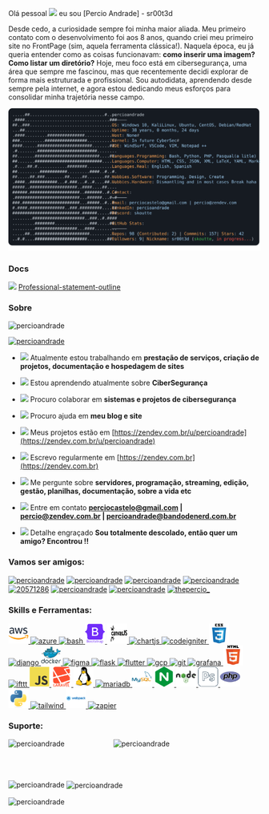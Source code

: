 <span align="center">Olá pessoal <img src="https://cdn-icons-png.flaticon.com/128/13106/13106769.png" width="20px" /> eu sou [Percio Andrade] - sr00t3d</span>

Desde cedo, a curiosidade sempre foi minha maior aliada. Meu primeiro contato com o desenvolvimento foi aos 8 anos, quando criei meu primeiro site no FrontPage (sim, aquela ferramenta clássica!). Naquela época, eu já queria entender como as coisas funcionavam: **como inserir uma imagem?** **Como listar um diretório?** Hoje, meu foco está em cibersegurança, uma área que sempre me fascinou, mas que recentemente decidi explorar de forma mais estruturada e profissional. Sou autodidata, aprendendo desde sempre pela internet, e agora estou dedicando meus esforços para consolidar minha trajetória nesse campo.</h3>

![About me](https://raw.githubusercontent.com/percioandrade/percioandrade/refs/heads/main/file.svg)
### Docs
<img src="https://cdn-icons-png.flaticon.com/128/13106/13106779.png" width="20px" /> [Professional-statement-outline](https://github.com/percioandrade/percioandrade/raw/refs/heads/main/Professional-statement-outline.docx)

### Sobre
<p align="left"> <img src="https://komarev.com/ghpvc/?username=percioandrade&label=Profile%20views&color=0e75b6&style=flat" alt="percioandrade" /> </p>

<p align="left"> <a href="https://github.com/ryo-ma/github-profile-trophy"><img src="https://github-profile-trophy.vercel.app/?username=percioandrade" alt="percioandrade" /></a> </p>

- <img src="https://cdn-icons-png.flaticon.com/128/13106/13106836.png" width="20px" /> Atualmente estou trabalhando em **prestação de serviços, criação de projetos, documentação e hospedagem de sites**

- <img src="https://cdn-icons-png.flaticon.com/128/13106/13106789.png" width="20px" /> Estou aprendendo atualmente sobre **CiberSegurança**

- <img src="https://cdn-icons-png.flaticon.com/128/13106/13106786.png" width="20px" /> Procuro colaborar em **sistemas e projetos de cibersegurança**

- <img src="https://cdn-icons-png.flaticon.com/128/13106/13106842.png" width="20px" /> Procuro ajuda em **meu blog e site**

- <img src="https://cdn-icons-png.flaticon.com/128/13106/13106868.png" width="20px" /> Meus projetos estão em [https://zendev.com.br/u/percioandrade](https://zendev.com.br/u/percioandrade)

- <img src="https://cdn-icons-png.flaticon.com/128/13106/13106797.png" width="20px" /> Escrevo regularmente em [https://zendev.com.br](https://zendev.com.br)

- <img src="https://cdn-icons-png.flaticon.com/128/13106/13106809.png" width="20px" /> Me pergunte sobre **servidores, programação, streaming, edição, gestão, planilhas, documentação, sobre a vida etc**

- <img src="https://cdn-icons-png.flaticon.com/128/13106/13106871.png" width="20px" /> Entre em contato **perciocastelo@gmail.com | percio@zendev.com.br | percioandrade@bandodenerd.com.br**

- <img src="https://cdn-icons-png.flaticon.com/128/13106/13106800.png" width="20px" /> Detalhe engraçado **Sou totalmente descolado, então quer um amigo? Encontrou !!**

<h3 align="left">Vamos ser amigos:</h3>
<p align="left">
<a href="https://codepen.io/percioandrade" target="blank"><img align="center" src="https://raw.githubusercontent.com/rahuldkjain/github-profile-readme-generator/master/src/images/icons/Social/codepen.svg" alt="percioandrade" height="30" width="40" /></a>
<a href="https://dev.to/percioandrade" target="blank"><img align="center" src="https://raw.githubusercontent.com/rahuldkjain/github-profile-readme-generator/master/src/images/icons/Social/devto.svg" alt="percioandrade" height="30" width="40" /></a>
<a href="https://twitter.com/percioandrade" target="blank"><img align="center" src="https://raw.githubusercontent.com/rahuldkjain/github-profile-readme-generator/master/src/images/icons/Social/twitter.svg" alt="percioandrade" height="30" width="40" /></a>
<a href="https://linkedin.com/in/percioandrade" target="blank"><img align="center" src="https://raw.githubusercontent.com/rahuldkjain/github-profile-readme-generator/master/src/images/icons/Social/linked-in-alt.svg" alt="percioandrade" height="30" width="40" /></a>
<a href="https://stackoverflow.com/users/20571286" target="blank"><img align="center" src="https://raw.githubusercontent.com/rahuldkjain/github-profile-readme-generator/master/src/images/icons/Social/stack-overflow.svg" alt="20571286" height="30" width="40" /></a>
<a href="https://codesandbox.com/percioandrade" target="blank"><img align="center" src="https://raw.githubusercontent.com/rahuldkjain/github-profile-readme-generator/master/src/images/icons/Social/codesandbox.svg" alt="percioandrade" height="30" width="40" /></a>
<a href="https://fb.com/percioandrade" target="blank"><img align="center" src="https://raw.githubusercontent.com/rahuldkjain/github-profile-readme-generator/master/src/images/icons/Social/facebook.svg" alt="percioandrade" height="30" width="40" /></a>
<a href="https://instagram.com/thepercio_" target="blank"><img align="center" src="https://raw.githubusercontent.com/rahuldkjain/github-profile-readme-generator/master/src/images/icons/Social/instagram.svg" alt="thepercio_" height="30" width="40" /></a>
</p>

<h3 align="left">Skills e Ferramentas:</h3>
<p align="left"> <a href="https://aws.amazon.com" target="_blank" rel="noreferrer"> <img src="https://raw.githubusercontent.com/devicons/devicon/master/icons/amazonwebservices/amazonwebservices-original-wordmark.svg" alt="aws" width="40" height="40"/> </a> <a href="https://azure.microsoft.com/en-in/" target="_blank" rel="noreferrer"> <img src="https://www.vectorlogo.zone/logos/microsoft_azure/microsoft_azure-icon.svg" alt="azure" width="40" height="40"/> </a> <a href="https://www.gnu.org/software/bash/" target="_blank" rel="noreferrer"> <img src="https://www.vectorlogo.zone/logos/gnu_bash/gnu_bash-icon.svg" alt="bash" width="40" height="40"/> </a> <a href="https://getbootstrap.com" target="_blank" rel="noreferrer"> <img src="https://raw.githubusercontent.com/devicons/devicon/master/icons/bootstrap/bootstrap-plain-wordmark.svg" alt="bootstrap" width="40" height="40"/> </a> <a href="https://canvasjs.com" target="_blank" rel="noreferrer"> <img src="https://raw.githubusercontent.com/Hardik0307/Hardik0307/master/assets/canvasjs-charts.svg" alt="canvasjs" width="40" height="40"/> </a> <a href="https://www.chartjs.org" target="_blank" rel="noreferrer"> <img src="https://www.chartjs.org/media/logo-title.svg" alt="chartjs" width="40" height="40"/> </a> <a href="https://codeigniter.com" target="_blank" rel="noreferrer"> <img src="https://cdn.worldvectorlogo.com/logos/codeigniter.svg" alt="codeigniter" width="40" height="40"/> </a> <a href="https://www.w3schools.com/css/" target="_blank" rel="noreferrer"> <img src="https://raw.githubusercontent.com/devicons/devicon/master/icons/css3/css3-original-wordmark.svg" alt="css3" width="40" height="40"/> </a> <a href="https://www.djangoproject.com/" target="_blank" rel="noreferrer"> <img src="https://cdn.worldvectorlogo.com/logos/django.svg" alt="django" width="40" height="40"/> </a> <a href="https://www.docker.com/" target="_blank" rel="noreferrer"> <img src="https://raw.githubusercontent.com/devicons/devicon/master/icons/docker/docker-original-wordmark.svg" alt="docker" width="40" height="40"/> </a> <a href="https://www.figma.com/" target="_blank" rel="noreferrer"> <img src="https://www.vectorlogo.zone/logos/figma/figma-icon.svg" alt="figma" width="40" height="40"/> </a> <a href="https://flask.palletsprojects.com/" target="_blank" rel="noreferrer"> <img src="https://www.vectorlogo.zone/logos/pocoo_flask/pocoo_flask-icon.svg" alt="flask" width="40" height="40"/> </a> <a href="https://flutter.dev" target="_blank" rel="noreferrer"> <img src="https://www.vectorlogo.zone/logos/flutterio/flutterio-icon.svg" alt="flutter" width="40" height="40"/> </a> <a href="https://cloud.google.com" target="_blank" rel="noreferrer"> <img src="https://www.vectorlogo.zone/logos/google_cloud/google_cloud-icon.svg" alt="gcp" width="40" height="40"/> </a> <a href="https://git-scm.com/" target="_blank" rel="noreferrer"> <img src="https://www.vectorlogo.zone/logos/git-scm/git-scm-icon.svg" alt="git" width="40" height="40"/> </a> <a href="https://grafana.com" target="_blank" rel="noreferrer"> <img src="https://www.vectorlogo.zone/logos/grafana/grafana-icon.svg" alt="grafana" width="40" height="40"/> </a> <a href="https://www.w3.org/html/" target="_blank" rel="noreferrer"> <img src="https://raw.githubusercontent.com/devicons/devicon/master/icons/html5/html5-original-wordmark.svg" alt="html5" width="40" height="40"/> </a> <a href="https://ifttt.com/" target="_blank" rel="noreferrer"> <img src="https://www.vectorlogo.zone/logos/ifttt/ifttt-ar21.svg" alt="ifttt" width="40" height="40"/> </a> <a href="https://developer.mozilla.org/en-US/docs/Web/JavaScript" target="_blank" rel="noreferrer"> <img src="https://raw.githubusercontent.com/devicons/devicon/master/icons/javascript/javascript-original.svg" alt="javascript" width="40" height="40"/> </a> <a href="https://laravel.com/" target="_blank" rel="noreferrer"> <img src="https://raw.githubusercontent.com/devicons/devicon/master/icons/laravel/laravel-plain-wordmark.svg" alt="laravel" width="40" height="40"/> </a> <a href="https://www.linux.org/" target="_blank" rel="noreferrer"> <img src="https://raw.githubusercontent.com/devicons/devicon/master/icons/linux/linux-original.svg" alt="linux" width="40" height="40"/> </a> <a href="https://mariadb.org/" target="_blank" rel="noreferrer"> <img src="https://www.vectorlogo.zone/logos/mariadb/mariadb-icon.svg" alt="mariadb" width="40" height="40"/> </a> <a href="https://www.mysql.com/" target="_blank" rel="noreferrer"> <img src="https://raw.githubusercontent.com/devicons/devicon/master/icons/mysql/mysql-original-wordmark.svg" alt="mysql" width="40" height="40"/> </a> <a href="https://www.nginx.com" target="_blank" rel="noreferrer"> <img src="https://raw.githubusercontent.com/devicons/devicon/master/icons/nginx/nginx-original.svg" alt="nginx" width="40" height="40"/> </a> <a href="https://nodejs.org" target="_blank" rel="noreferrer"> <img src="https://raw.githubusercontent.com/devicons/devicon/master/icons/nodejs/nodejs-original-wordmark.svg" alt="nodejs" width="40" height="40"/> </a> <a href="https://www.photoshop.com/en" target="_blank" rel="noreferrer"> <img src="https://raw.githubusercontent.com/devicons/devicon/master/icons/photoshop/photoshop-line.svg" alt="photoshop" width="40" height="40"/> </a> <a href="https://www.php.net" target="_blank" rel="noreferrer"> <img src="https://raw.githubusercontent.com/devicons/devicon/master/icons/php/php-original.svg" alt="php" width="40" height="40"/> </a> <a href="https://www.python.org" target="_blank" rel="noreferrer"> <img src="https://raw.githubusercontent.com/devicons/devicon/master/icons/python/python-original.svg" alt="python" width="40" height="40"/> </a> <a href="https://tailwindcss.com/" target="_blank" rel="noreferrer"> <img src="https://www.vectorlogo.zone/logos/tailwindcss/tailwindcss-icon.svg" alt="tailwind" width="40" height="40"/> </a> <a href="https://webpack.js.org" target="_blank" rel="noreferrer"> <img src="https://raw.githubusercontent.com/devicons/devicon/d00d0969292a6569d45b06d3f350f463a0107b0d/icons/webpack/webpack-original-wordmark.svg" alt="webpack" width="40" height="40"/> </a> <a href="https://zapier.com" target="_blank" rel="noreferrer"> <img src="https://www.vectorlogo.zone/logos/zapier/zapier-icon.svg" alt="zapier" width="40" height="40"/> </a> </p>

<h3 align="left">Suporte:</h3>
<p><a href="https://www.buymeacoffee.com/percioandrade"> <img align="left" src="https://cdn.buymeacoffee.com/buttons/v2/default-yellow.png" height="50" width="210" alt="percioandrade" /></a><a href="https://ko-fi.com/percioandrade"> <img align="left" src="https://cdn.ko-fi.com/cdn/kofi3.png?v=3" height="50" width="210" alt="percioandrade" /></a></p><br><br<br><br><br><br>

<p><img align="left" src="https://github-readme-stats.vercel.app/api/top-langs?username=percioandrade&show_icons=true&locale=en&layout=compact" alt="percioandrade" /></p>

<p>&nbsp;<img align="center" src="https://github-readme-stats.vercel.app/api?username=percioandrade&show_icons=true&locale=en" alt="percioandrade" /></p>

<p><img align="center" src="https://github-readme-streak-stats.herokuapp.com/?user=percioandrade&" alt="percioandrade" /></p>
